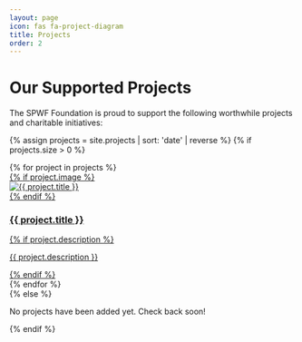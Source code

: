 ```yaml
---
layout: page
icon: fas fa-project-diagram
title: Projects
order: 2
---
```


# Our Supported Projects

The SPWF Foundation is proud to support the following worthwhile projects and charitable initiatives:

{% assign projects = site.projects | sort: 'date' | reverse %}
{% if projects.size > 0 %}
<div class="projects-grid">
  {% for project in projects %}
  <div class="project-card">
    <a href="{{ project.url | relative_url }}" class="project-link">
      {% if project.image %}
      <div class="project-image">
        <img src="{{ project.image | relative_url }}" alt="{{ project.title }}">
      </div>
      {% endif %}
      <div class="project-details">
        <h3 class="project-title">{{ project.title }}</h3>
        {% if project.description %}
        <p class="project-description">{{ project.description }}</p>
        {% endif %}
      </div>
    </a>
  </div>
  {% endfor %}
</div>
{% else %}
<p>No projects have been added yet. Check back soon!</p>
{% endif %}